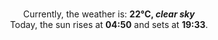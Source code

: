 <p  align="center"><br/>Currently, the weather is: <b> 22°C, <i>clear sky</i></b></br>Today, the sun rises at <b>04:50</b> and sets at <b>19:33</b>.</p>